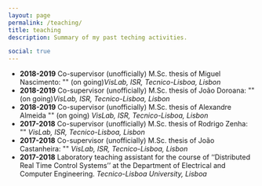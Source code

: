 ```yaml
---
layout: page
permalink: /teaching/
title: teaching
description: Summary of my past teching activities.

social: true
---
```


* <b>2018-2019</b> Co-supervisor (unofficially) M.Sc. thesis of Miguel Nascimento: "" (on going)<i>VisLab, ISR, Tecnico-Lisboa, Lisbon</i>
* <b>2018-2019</b> Co-supervisor (unofficially) M.Sc. thesis of João Doroana: "" (on going)<i>VisLab, ISR, Tecnico-Lisboa, Lisbon</i>
* <b>2018-2019</b> Co-supervisor (unofficially) M.Sc. thesis of Alexandre Almeida "" (on going) <i>VisLab, ISR, Tecnico-Lisboa, Lisbon</i>
* <b>2017-2018</b> Co-supervisor (unofficially) M.Sc. thesis of Rodrigo Zenha: "" <i>VisLab, ISR, Tecnico-Lisboa, Lisbon</i>
* <b>2017-2018</b> Co-supervisor (unofficially) M.Sc. thesis of João Castanheira: "" <i>VisLab, ISR, Tecnico-Lisboa, Lisbon</i>
* <b>2017-2018</b> Laboratory teaching assistant for the course of ‘‘Distributed Real Time Control Systems’’ at the Department of Electrical and Computer Engineering. <i>Tecnico-Lisboa University, Lisboa</i>
